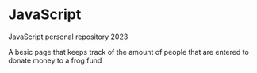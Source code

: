 # JavaScript
JavaScript personal repository 2023

A besic page that keeps track of the amount of people that are entered to donate money to a frog fund
